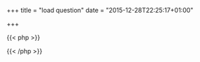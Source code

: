 +++
title 		= "load question"
date 		= "2015-12-28T22:25:17+01:00"

+++



{{< php >}}
<?php include "php/load_random_question.php"; ?>
{{< /php >}}